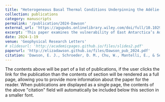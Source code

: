 ```yaml
---
title: "Heterogeneous Basal Thermal Conditions Underpinning the Adélie-George V Coast, East Antarctica"
collection: publications
category: manuscripts
permalink: '/publication/2024-Dawson'
external_url: 'https://agupubs.onlinelibrary.wiley.com/doi/full/10.1029/2023GL105450'
excerpt: 'This paper examines the vulnerability of East Antarctica’s Adélie-George V Land, focusing on the Wilkes Subglacial Basin, to ice sheet instability. Using a new statistical method to analyze airborne radar sounding data, the study identifies mixed frozen and thawed bed conditions near the grounding zone. These findings suggest that the region may be more susceptible to climate-driven retreat and mass loss than previously thought, due to the potential ease of ice flow over areas that are near thawing.'
date: 2024-1-19
venue: 'Geophysical Research Letters'
# slidesurl: 'http://academicpages.github.io/files/slides2.pdf'
paperurl: 'http://elizadawson.github.io/files/Dawson_pub_2024.pdf'
citation: 'Dawson, E. J., Schroeder, D. M., Chu, W., Mantelli, E., & Seroussi, H. (2024). Heterogeneous basal thermal conditions underpinning the Adélie‐George V Coast, East Antarctica. Geophysical Research Letters, 51(2), e2023GL105450'
---
```


The contents above will be part of a list of publications, if the user clicks the link for the publication than the contents of section will be rendered as a full page, allowing you to provide more information about the paper for the reader. When publications are displayed as a single page, the contents of the above "citation" field will automatically be included below this section in a smaller font.